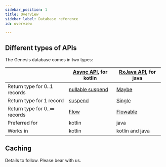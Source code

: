 ```yaml
---
sidebar_position: 1
title: Overview
sidebar_label: Database reference
id: overview

---
```



## Different types of APIs

The Genesis database comes in two types:  

|                              | [Async API](../async), for kotlin             | [RxJava API](../rxjava), for java |
|------------------------------|-----------------------------------------------|-----------------------------------|
| Return type for 0..1 records | [nullable suspend](../async#nullable-suspend) | [Maybe](../rxjava#maybe)          |
| Return type for 1 record     | [suspend](../async#suspend)                   | [Single](../rxjava#single)        |
| Return type for 0..∞ records | [Flow](../async#flow)                         | [Flowable](../rxjava#flowable)    |
| Preferred for                | kotlin                                        | java                              |
| Works in                     | kotlin                                        | kotlin and java                   |

## Caching 

Details to follow. Please bear with us. 